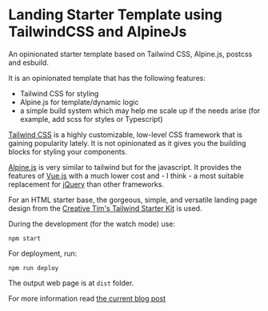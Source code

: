 # Landing Starter Template using TailwindCSS and AlpineJs

An opinionated starter template based on Tailwind CSS, Alpine.js, postcss and esbuild.

It is an opinionated template that has the following features:

- Tailwind CSS for styling
- Alpine.js for template/dynamic logic
- a simple build system which may help me scale up if the needs arise (for example, add scss for styles or Typescript)

[Tailwind CSS](https://tailwindcss.com/) is a highly customizable, low-level CSS framework that is gaining popularity lately.  It is not opinionated as it gives you the building blocks for styling your components.

[Alpine.js](https://github.com/alpinejs/alpine) is very similar to tailwind but for the javascript. It provides the features of [Vue.js](https://vuejs.org/) with a much lower cost and - I think - a most suitable replacement for [jQuery](https://jquery.com/) than other frameworks.

For an HTML starter base, the gorgeous, simple, and versatile landing page design from the [Creative Tim's Tailwind Starter Kit](https://www.creative-tim.com/learning-lab/tailwind-starter-kit/presentation)  is used.

During the development (for the watch mode) use:

```shell
npm start
```

For deployment, run:

```shell
npm run deploy
```

The output web page is at `dist` folder.

For more information read [the current blog post](https://www.wittyprogramming.dev/starter-tailwind-alpine)